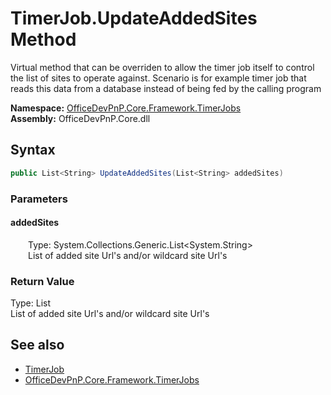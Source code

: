 # TimerJob.UpdateAddedSites Method  
 Virtual method that can be overriden to allow the timer job itself to control the list of sites to operate against. Scenario is for example timer job that reads this data from a database instead of being fed by the calling program   

**Namespace:** [OfficeDevPnP.Core.Framework.TimerJobs](OfficeDevPnP.Core.Framework.TimerJobs.md)  
**Assembly:** OfficeDevPnP.Core.dll  
## Syntax
```C#
public List<String> UpdateAddedSites(List<String> addedSites)
```
### Parameters
#### addedSites  
&emsp;&emsp;Type: System.Collections.Generic.List<System.String>  
&emsp;&emsp;List of added site Url's and/or wildcard site Url's  

  

### Return Value
Type: List<String>  
List of added site Url's and/or wildcard site Url's  


## See also
- [TimerJob](OfficeDevPnP.Core.Framework.TimerJobs.TimerJob.md) 
- [OfficeDevPnP.Core.Framework.TimerJobs](OfficeDevPnP.Core.Framework.TimerJobs.md) 
